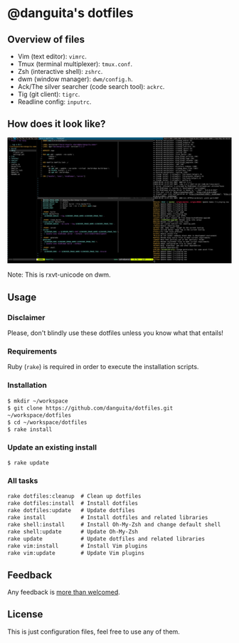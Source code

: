 # @danguita's dotfiles

## Overview of files

- Vim (text editor): `vimrc`.
- Tmux (terminal multiplexer): `tmux.conf`.
- Zsh (interactive shell): `zshrc`.
- dwm (window manager): `dwm/config.h`.
- Ack/The silver searcher (code search tool): `ackrc`.
- Tig (git client): `tigrc`.
- Readline config: `inputrc`.

## How does it look like?

![Terminal overview](screenshots/terminal-overview.png)

Note: This is rxvt-unicode on dwm.

## Usage

### Disclaimer

Please, don't blindly use these dotfiles unless you know what that
entails!

### Requirements

Ruby (`rake`) is required in order to execute the installation scripts.

### Installation

```
$ mkdir ~/workspace
$ git clone https://github.com/danguita/dotfiles.git ~/workspace/dotfiles
$ cd ~/workspace/dotfiles
$ rake install
```

### Update an existing install

```
$ rake update
```

### All tasks

```
rake dotfiles:cleanup  # Clean up dotfiles
rake dotfiles:install  # Install dotfiles
rake dotfiles:update   # Update dotfiles
rake install           # Install dotfiles and related libraries
rake shell:install     # Install Oh-My-Zsh and change default shell
rake shell:update      # Update Oh-My-Zsh
rake update            # Update dotfiles and related libraries
rake vim:install       # Install Vim plugins
rake vim:update        # Update Vim plugins
```

## Feedback

Any feedback is [more than welcomed](https://github.com/danguita/dotfiles/issues).

## License

This is just configuration files, feel free to use any of them.
